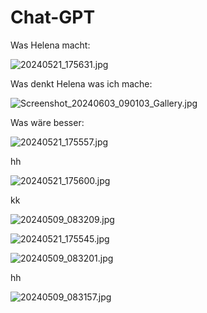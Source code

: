 # Chat-GPT

Was Helena macht:

![20240521_175631.jpg](https://github.com/Smudo82/Chat-GPT/assets/151757363/2fe2bd26-bc31-4997-8c36-63a979a608be)

Was denkt Helena was ich mache: 

![Screenshot_20240603_090103_Gallery.jpg](https://github.com/Smudo82/Chat-GPT/assets/151757363/f0aecab0-a6fa-469d-8de3-ae194f25a000)

Was wäre besser: 

![20240521_175557.jpg](https://github.com/Smudo82/Chat-GPT/assets/151757363/e6a4fcbc-7fb3-441a-b83f-7e5b72a2e2ee)

hh

![20240521_175600.jpg](https://github.com/Smudo82/Chat-GPT/assets/151757363/4d449824-ac98-472a-99de-69bc28d22ba4)

kk

![20240509_083209.jpg](https://github.com/Smudo82/Chat-GPT/assets/151757363/c5f1136b-b1b5-4f64-90e5-a82db5effc97)

![20240521_175545.jpg](https://github.com/Smudo82/Chat-GPT/assets/151757363/f0fd2e17-4bb6-4ad8-b78e-75a035474b62)

![20240509_083201.jpg](https://github.com/Smudo82/Chat-GPT/assets/151757363/7bd09828-d066-411f-abba-ec4ce7e76162)

hh

![20240509_083157.jpg](https://github.com/Smudo82/Chat-GPT/assets/151757363/e96ef0c0-0e70-4df3-817b-a6cc5fa5d591)